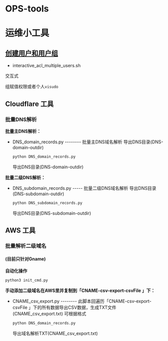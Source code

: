 # OPS-tools
# 运维小工具

## [创建用户和用户组](https://github.com/0rz33/opts-tools/blob/main/interactive_acl_multiple_users.sh)

- interactive_acl_multiple_users.sh

交互式

组赋值权限或者个人<code>visudo</code>

## Cloudflare  工具  

### 批量DNS解析

**批量主DNS解析：**
- DNS_domain_records.py  --------  批量主DNS域名解析  导出DNS目录(DNS-domain-outdir) 
    ``` bash
    python DNS_domain_records.py  
    ```
    导出DNS目录(DNS-domain-outdir)

**批量二级DNS解析：**
- DNS_subdomain_records.py  -----  批量二级DNS域名解析  导出DNS目录(DNS-subdomain-outdir)
    ``` bash
    python DNS_subdomain_records.py
    ```
    导出DNS目录(DNS-subdomain-outdir)

## AWS 工具

### 批量解析二级域名

#### (目前只针对Gname)

**自动化操作**

``` bash
python3 init_cmd.py
```

**手动添加二级域名在AWS里并复制到「CNAME-csv-export-csvFile 」下：**
- CNAME_csv_export.py  --------  此脚本回遍历「CNAME-csv-export-csvFile 」下的所有数据导出CSV数据，生成TXT文件(CNAME_csv_export.txt) 可根据格式

    ``` bash
    python DNS_domain_records.py  
    ```
    导出域名解析TXT(CNAME_csv_export.txt)  
